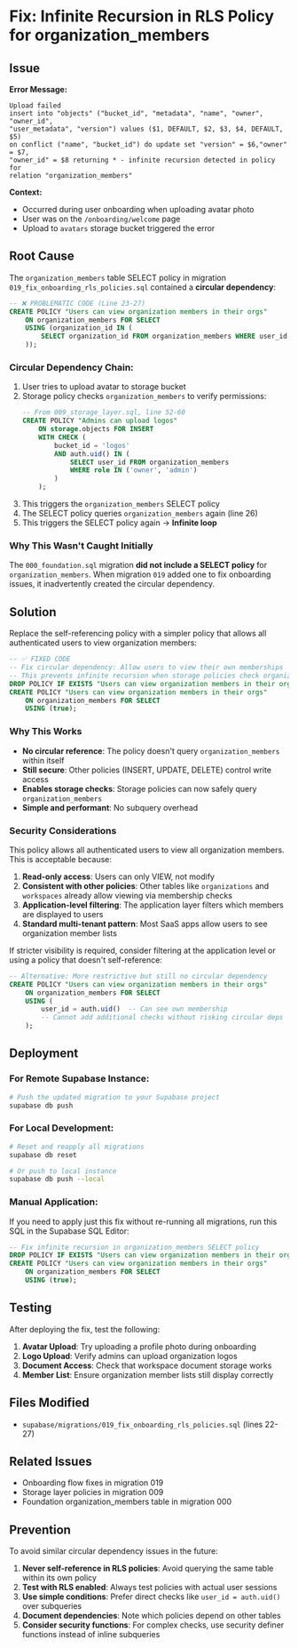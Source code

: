 # Fix: Infinite Recursion in RLS Policy for organization_members

## Issue

**Error Message:**
```
Upload failed
insert into "objects" ("bucket_id", "metadata", "name", "owner", "owner_id", 
"user_metadata", "version") values ($1, DEFAULT, $2, $3, $4, DEFAULT, $5) 
on conflict ("name", "bucket_id") do update set "version" = $6,"owner" = $7,
"owner_id" = $8 returning * - infinite recursion detected in policy for 
relation "organization_members"
```

**Context:**
- Occurred during user onboarding when uploading avatar photo
- User was on the `/onboarding/welcome` page
- Upload to `avatars` storage bucket triggered the error

## Root Cause

The `organization_members` table SELECT policy in migration `019_fix_onboarding_rls_policies.sql` contained a **circular dependency**:

```sql
-- ❌ PROBLEMATIC CODE (Line 23-27)
CREATE POLICY "Users can view organization members in their orgs"
    ON organization_members FOR SELECT
    USING (organization_id IN (
        SELECT organization_id FROM organization_members WHERE user_id = auth.uid()
    ));
```

### Circular Dependency Chain:

1. User tries to upload avatar to storage bucket
2. Storage policy checks `organization_members` to verify permissions:
   ```sql
   -- From 009_storage_layer.sql, line 52-60
   CREATE POLICY "Admins can upload logos"
       ON storage.objects FOR INSERT
       WITH CHECK (
           bucket_id = 'logos'
           AND auth.uid() IN (
               SELECT user_id FROM organization_members 
               WHERE role IN ('owner', 'admin')
           )
       );
   ```
3. This triggers the `organization_members` SELECT policy
4. The SELECT policy queries `organization_members` again (line 26)
5. This triggers the SELECT policy again → **Infinite loop**

### Why This Wasn't Caught Initially

The `000_foundation.sql` migration **did not include a SELECT policy** for `organization_members`. 
When migration `019` added one to fix onboarding issues, it inadvertently created the circular dependency.

## Solution

Replace the self-referencing policy with a simpler policy that allows all authenticated users to view organization members:

```sql
-- ✅ FIXED CODE
-- Fix circular dependency: Allow users to view their own memberships
-- This prevents infinite recursion when storage policies check organization_members
DROP POLICY IF EXISTS "Users can view organization members in their orgs" ON organization_members;
CREATE POLICY "Users can view organization members in their orgs"
    ON organization_members FOR SELECT
    USING (true);
```

### Why This Works

- **No circular reference**: The policy doesn't query `organization_members` within itself
- **Still secure**: Other policies (INSERT, UPDATE, DELETE) control write access
- **Enables storage checks**: Storage policies can now safely query `organization_members`
- **Simple and performant**: No subquery overhead

### Security Considerations

This policy allows all authenticated users to view all organization members. This is acceptable because:

1. **Read-only access**: Users can only VIEW, not modify
2. **Consistent with other policies**: Other tables like `organizations` and `workspaces` already allow viewing via membership checks
3. **Application-level filtering**: The application layer filters which members are displayed to users
4. **Standard multi-tenant pattern**: Most SaaS apps allow users to see organization member lists

If stricter visibility is required, consider filtering at the application level or using a policy that doesn't self-reference:

```sql
-- Alternative: More restrictive but still no circular dependency
CREATE POLICY "Users can view organization members in their orgs"
    ON organization_members FOR SELECT
    USING (
        user_id = auth.uid()  -- Can see own membership
        -- Cannot add additional checks without risking circular deps
    );
```

## Deployment

### For Remote Supabase Instance:

```bash
# Push the updated migration to your Supabase project
supabase db push
```

### For Local Development:

```bash
# Reset and reapply all migrations
supabase db reset

# Or push to local instance
supabase db push --local
```

### Manual Application:

If you need to apply just this fix without re-running all migrations, run this SQL in the Supabase SQL Editor:

```sql
-- Fix infinite recursion in organization_members SELECT policy
DROP POLICY IF EXISTS "Users can view organization members in their orgs" ON organization_members;
CREATE POLICY "Users can view organization members in their orgs"
    ON organization_members FOR SELECT
    USING (true);
```

## Testing

After deploying the fix, test the following:

1. **Avatar Upload**: Try uploading a profile photo during onboarding
2. **Logo Upload**: Verify admins can upload organization logos
3. **Document Access**: Check that workspace document storage works
4. **Member List**: Ensure organization member lists still display correctly

## Files Modified

- `supabase/migrations/019_fix_onboarding_rls_policies.sql` (lines 22-27)

## Related Issues

- Onboarding flow fixes in migration 019
- Storage layer policies in migration 009
- Foundation organization_members table in migration 000

## Prevention

To avoid similar circular dependency issues in the future:

1. **Never self-reference in RLS policies**: Avoid querying the same table within its own policy
2. **Test with RLS enabled**: Always test policies with actual user sessions
3. **Use simple conditions**: Prefer direct checks like `user_id = auth.uid()` over subqueries
4. **Document dependencies**: Note which policies depend on other tables
5. **Consider security functions**: For complex checks, use security definer functions instead of inline subqueries
